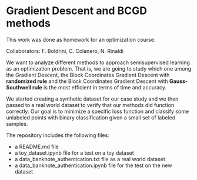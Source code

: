 # Gradient Descent and BCGD methods

This work was done as homework for an optimization course. 

Collaborators: F. Boldrini, C. Colanero, N. Rinaldi


We want to analyze different methods to approach semisupervised
learning as an optimization problem. That is, we are going to study
which one among the Gradient Descent, the Block Coordinates Gradient Descent
with **randomized rule** and the Block Coordinates Gradient Descent with **Gauss-
Southwell rule** is the most efficient in terms of time and accuracy.


We started creating a synthetic dataset for our case study and we then passed
to a real world dataset to verify that our methods did function correctly. Our
goal is to minimize a specific loss function and classify some unlabeled points
with binary classification given a small set of labeled samples.


The repository includes the following files:
- a README.md file
- a toy_dataset.ipynb file for a test on a toy dataset
- a data_banknote_authentication.txt file as a real world dataset
- a data_banknote_authentication.ipynb file for the test on the new dataset
